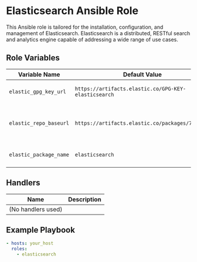 # Elasticsearch Ansible Role

This Ansible role is tailored for the installation, configuration, and management of Elasticsearch. Elasticsearch is a distributed, RESTful search and analytics engine capable of addressing a wide range of use cases.

## Role Variables

| Variable Name              | Default Value                                          | Description                                                                             |
|----------------------------|--------------------------------------------------------|-----------------------------------------------------------------------------------------|
| `elastic_gpg_key_url`      | `https://artifacts.elastic.co/GPG-KEY-elasticsearch`   | URL to the GPG key for Elasticsearch.                                                   |
| `elastic_repo_baseurl`     | `https://artifacts.elastic.co/packages/7.x/yum`        | Base URL for the Elasticsearch YUM repository.                                          |
| `elastic_package_name`     | `elasticsearch`                                        | The package name for Elasticsearch.                                                     |

## Handlers

| Name               | Description                                             |
|--------------------|---------------------------------------------------------|
| (No handlers used) |                                                         |

## Example Playbook

```yaml
- hosts: your_host
  roles:
    - elasticsearch
